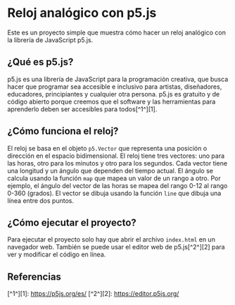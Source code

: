 # Reloj analógico con p5.js

Este es un proyecto simple que muestra cómo hacer un reloj analógico con la librería de JavaScript p5.js.

## ¿Qué es p5.js?

p5.js es una librería de JavaScript para la programación creativa, que busca hacer que programar sea accesible e inclusivo para artistas, diseñadores, educadores, principiantes y cualquier otra persona. p5.js es gratuito y de código abierto porque creemos que el software y las herramientas para aprenderlo deben ser accesibles para todos[^1^][1].

## ¿Cómo funciona el reloj?

El reloj se basa en el objeto `p5.Vector` que representa una posición o dirección en el espacio bidimensional. El reloj tiene tres vectores: uno para las horas, otro para los minutos y otro para los segundos. Cada vector tiene una longitud y un ángulo que dependen del tiempo actual. El ángulo se calcula usando la función `map` que mapea un valor de un rango a otro. Por ejemplo, el ángulo del vector de las horas se mapea del rango 0-12 al rango 0-360 (grados). El vector se dibuja usando la función `line` que dibuja una línea entre dos puntos.

## ¿Cómo ejecutar el proyecto?

Para ejecutar el proyecto solo hay que abrir el archivo `index.html` en un navegador web. También se puede usar el editor web de p5.js[^2^][2] para ver y modificar el código en línea.

## Referencias

[^1^][1]: https://p5js.org/es/
[^2^][2]: https://editor.p5js.org/